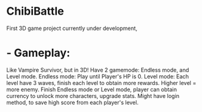 # ChibiBattle
First 3D game project currently under development, 
# - Gameplay:
Like Vampire Survivor, but in 3D!
Have 2 gamemode: Endless mode, and Level mode.
Endless mode: Play until Player's HP is 0.
Level mode: Each level have 3 waves, finish each level to obtain more rewards. Higher level = more enemy.
Finish Endless mode or Level mode, player can obtain currency to unlock more characters, upgrade stats.
Might have login method, to save high score from each player's level.
